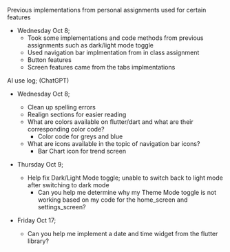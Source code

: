 Previous implementations from personal assignments used for certain features
- Wednesday Oct 8;
    - Took some implementations and code methods from previous assignments such as dark/light mode toggle
    - Used navigation bar implmentation from in class assignment
    - Button features 
    - Screen features came from the tabs implmentations

AI use log; (ChatGPT)
- Wednesday Oct 8;
    - Clean up spelling errors
    - Realign sections for easier reading 
    - What are colors available on flutter/dart and what are their corresponding color code?
        - Color code for greys and blue
    - What are icons available in the topic of navigation bar icons?
        - Bar Chart icon for trend screen

- Thursday Oct 9;
    -  Help fix Dark/Light Mode toggle; unable to switch back to light mode after switching to dark mode
        - Can you help me determine why my Theme Mode toggle is not working based on my code for the home_screen and settings_screen?


- Friday Oct 17;
    - Can you help me implement a date and time widget from the flutter library?
    